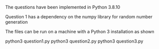 The questions have been implemented in Python 3.8.10

Question 1 has a dependency on the numpy library for random number
generation

The files can be run on a machine with a Python 3 installation as shown

python3 question1.py
python3 question2.py
python3 question3.py